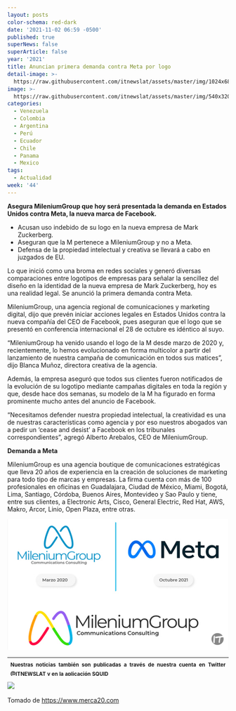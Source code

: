 ```yaml
---
layout: posts
color-schema: red-dark
date: '2021-11-02 06:59 -0500'
published: true
superNews: false
superArticle: false
year: '2021'
title: Anuncian primera demanda contra Meta por logo
detail-image: >-
  https://raw.githubusercontent.com/itnewslat/assets/master/img/1024x680/demanda-meta-g.jpg
image: >-
  https://raw.githubusercontent.com/itnewslat/assets/master/img/540x320/demanda-meta-p.jpg
categories:
  - Venezuela
  - Colombia
  - Argentina
  - Perú
  - Ecuador
  - Chile
  - Panama
  - Mexico
tags:
  - Actualidad
week: '44'
---
```

**Asegura MileniumGroup que hoy será presentada la demanda en Estados Unidos contra Meta, la nueva marca de Facebook.**

- Acusan uso indebido de su logo en la nueva empresa de Mark Zuckerberg.
- Aseguran que la M pertenece a MileniumGroup y no a Meta.
- Defensa de la propiedad intelectual y creativa se llevará a cabo en juzgados de EU.

Lo que inició como una broma en redes sociales y generó diversas comparaciones entre logotipos de empresas para señalar la sencillez del diseño en la identidad de la nueva empresa de Mark Zuckerberg, hoy es una realidad legal. Se anunció la primera demanda contra Meta.
 
MileniumGroup, una agencia regional de comunicaciones y marketing digital, dijo que prevén iniciar acciones legales en Estados Unidos contra la nueva compañía del CEO de Facebook, pues aseguran que el logo que se presentó en conferencia internacional el 28 de octubre es idéntico al suyo.
 
“MileniumGroup ha venido usando el logo de la M desde marzo de 2020 y, recientemente, lo hemos evolucionado en forma multicolor a partir del lanzamiento de nuestra campaña de comunicación en todos sus matices”, dijo Blanca Muñoz, directora creativa de la agencia.
 
Además, la empresa aseguró que todos sus clientes fueron notificados de la evolución de su logotipo mediante campañas digitales en toda la región y que, desde hace dos semanas, su modelo de la M ha figurado en forma prominente mucho antes del anuncio de Facebook.
 
“Necesitamos defender nuestra propiedad intelectual, la creatividad es una de nuestras características como agencia y por eso nuestros abogados van a pedir un ‘cease and desist’ a Facebook en los tribunales correspondientes”, agregó Alberto Arebalos, CEO de MileniumGroup.

**Demanda a Meta**

MileniumGroup es una agencia boutique de comunicaciones estratégicas que lleva 20 años de experiencia en la creación de soluciones de marketing para todo tipo de marcas y empresas. La firma cuenta con más de 100 profesionales en oficinas en Guadalajara, Ciudad de México, Miami, Bogotá, Lima, Santiago, Córdoba, Buenos Aires, Montevideo y Sao Paulo y tiene, entre sus clientes, a Electronic Arts, Cisco, General Electric, Red Hat, AWS, Makro, Arcor, Linio, Open Plaza, entre otras.

![](https://raw.githubusercontent.com/itnewslat/assets/master/img/540x320/demanda-meta-p.jpg)

<table style="height: 42px;" width="569">
<tbody>
<tr>
<td style="text-align: justify;"><sub><strong>Nuestras noticias también son publicadas a través de nuestra cuenta en Twitter <a href="https://twitter.com/itnewslat?lang=es">@ITNEWSLAT</a> y en la aplicación <a href="https://squidapp.co/en/">SQUID</a></strong></sub></td>
</tr>
</tbody>
</table>

<img src="https://tracker.metricool.com/c3po.jpg?hash=56f88a41e39ab42c063cc51676587a04"/>

Tomado de https://www.merca20.com